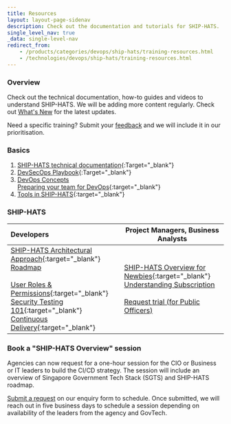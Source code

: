 ```yaml
---
title: Resources
layout: layout-page-sidenav
description: Check out the documentation and tutorials for SHIP-HATS.
single_level_nav: true
_data: single-level-nav
redirect_from:
    - /products/categories/devops/ship-hats/training-resources.html
    - /technologies/devops/ship-hats/training-resources.html
---
```

### Overview 
Check out the technical documentation, how-to guides and videos to understand SHIP-HATS. We will be adding more content regularly. Check out [What's New](./what-s-new) for the latest updates. 

Need a specific training? Submit your [feedback](./ship-hats-enquiries) and we will include it in our prioritisation.

### Basics
1. [SHIP-HATS technical documentation](https://docs.developer.tech.gov.sg/docs/ship-hats-documentation/#/){:Target="_blank"}
2. [DevSecOps Playbook](https://docs.developer.tech.gov.sg/docs/devsecops-playbook/#/){:Target="_blank"}
3. [DevOps Concepts](./training/training-concepts)<br />[Preparing your team for DevOps](https://www.youtube.com/watch?v=wgW-8vvK5sMte){:target="_blank"}<br />
4. [Tools in SHIP-HATS](https://docs.developer.tech.gov.sg/docs/ship-hats-documentation/#/architecture-diagram){:target="_blank"}<br />

### SHIP-HATS 

| Developers |  Project Managers, Business Analysts  |
| :------------- | ----------------------------------------------------------------------------------------- |
| [SHIP-HATS Architectural Approach](https://www.youtube.com/watch?v=yiD4--KSdTI){:target="_blank"}<br />[Roadmap](./overview#roadmap)<br /><br />[User Roles & Permissions](https://docs.developer.gov.sg/docs/ship-hats-documentation/#/user-roles-permissions){:target="_blank"}<br /> [Security Testing 101](https://www.youtube.com/watch?v=SVomPCqKGM4){:target="_blank"}<br />[Continuous Delivery](https://www.youtube.com/watch?v=DMMhqLKHLx0){:target="_blank"} | [SHIP-HATS Overview for Newbies](https://www.youtube.com/watch?v=SVomPCqKGM4){:target="_blank"}<br />[Understanding Subscription](./subscriptions)<br /><br />[Request trial (for Public Officers)](./subscription#11-can-i-request-for-a-trial-subscription)

### Book a "SHIP-HATS Overview" session

Agencies can now request for a one-hour session for the CIO or Business or IT leaders to build the CI/CD strategy. The session will include an overview of Singapore Government Tech Stack (SGTS) and SHIP-HATS roadmap.

[Submit a request](/singapore-government-tech-stack/toolchain/contact-us) on our enquiry form to schedule. Once submitted, we will reach out in five business days to schedule a session depending on availability of the leaders from the agency and GovTech.

                

